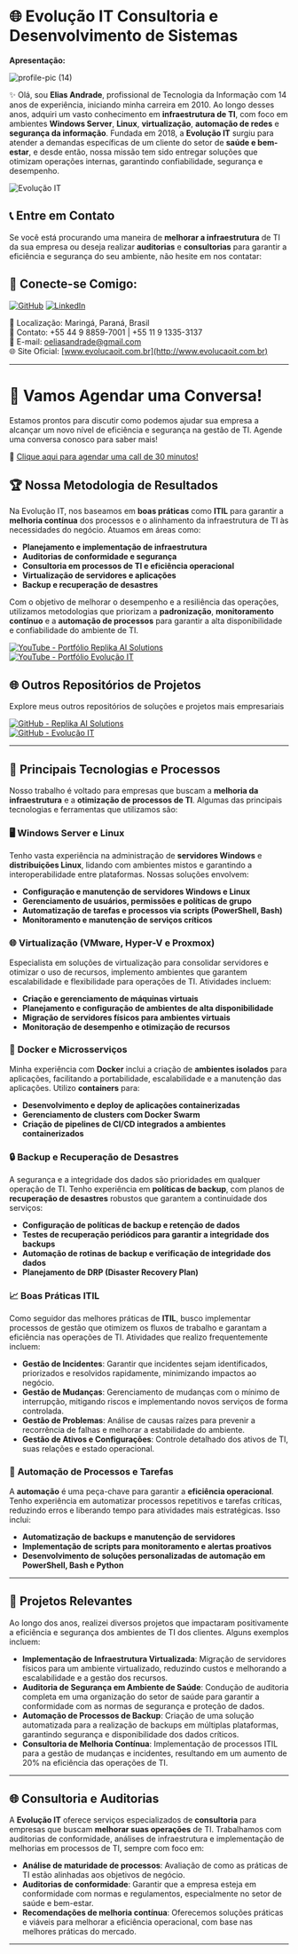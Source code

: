 # 🌐 Evolução IT Consultoria e Desenvolvimento de Sistemas

**Apresentação:**

![profile-pic (14)](https://github.com/user-attachments/assets/dac99ac7-c043-4852-b989-eff0d6b575f3)


✨ Olá, sou **Elias Andrade**, profissional de Tecnologia da Informação com 14 anos de experiência, iniciando minha carreira em 2010. Ao longo desses anos, adquiri um vasto conhecimento em **infraestrutura de TI**, com foco em ambientes **Windows Server**, **Linux**, **virtualização**, **automação de redes** e **segurança da informação**. Fundada em 2018, a **Evolução IT** surgiu para atender a demandas específicas de um cliente do setor de **saúde e bem-estar**, e desde então, nossa missão tem sido entregar soluções que otimizam operações internas, garantindo confiabilidade, segurança e desempenho.

![Evolução IT](https://img.shields.io/badge/Evolução_IT-Consultoria_Brasil-brightgreen?style=for-the-badge&logo=github)


## 📞 Entre em Contato

Se você está procurando uma maneira de **melhorar a infraestrutura** de TI da sua empresa ou deseja realizar **auditorias** e **consultorias** para garantir a eficiência e segurança do seu ambiente, não hesite em nos contatar:

## 🔗 **Conecte-se Comigo**:

[![GitHub](https://img.shields.io/badge/GitHub-Elias%20Andrade-181717?style=flat-square&logo=github)](https://github.com/chaos4455)
[![LinkedIn](https://img.shields.io/badge/LinkedIn-Elias%20Andrade-0A66C2?style=flat-square&logo=linkedin)](https://linkedin.com/in/itilmgf)


📍 Localização: Maringá, Paraná, Brasil  
📱 Contato: +55 44 9 8859-7001 | +55 11 9 1335-3137  
📧 E-mail: oeliasandrade@gmail.com  
🌐 Site Oficial: [www.evolucaoit.com.br](http://www.evolucaoit.com.br)

---

# 🚀 Vamos Agendar uma Conversa!

Estamos prontos para discutir como podemos ajudar sua empresa a alcançar um novo nível de eficiência e segurança na gestão de TI. Agende uma conversa conosco para saber mais!

📅 [Clique aqui para agendar uma call de 30 minutos!](https://calendly.com/oeliasandrade/30min)


## 🏆 Nossa Metodologia de Resultados
Na Evolução IT, nos baseamos em **boas práticas** como **ITIL** para garantir a **melhoria contínua** dos processos e o alinhamento da infraestrutura de TI às necessidades do negócio. Atuamos em áreas como:

- **Planejamento e implementação de infraestrutura**
- **Auditorias de conformidade e segurança**
- **Consultoria em processos de TI e eficiência operacional**
- **Virtualização de servidores e aplicações**
- **Backup e recuperação de desastres**

Com o objetivo de melhorar o desempenho e a resiliência das operações, utilizamos metodologias que priorizam a **padronização**, **monitoramento contínuo** e a **automação de processos** para garantir a alta disponibilidade e confiabilidade do ambiente de TI.

[![YouTube - Portfólio Replika AI Solutions](https://img.shields.io/badge/Portfólio_Replika_AI-YouTube-red?logo=youtube)](https://www.youtube.com/@Replika-AI-Solutions) 
[![YouTube - Portfólio Evolução IT](https://img.shields.io/badge/Portfólio_Evolução_IT-YouTube-red?logo=youtube)](https://www.youtube.com/@evolucaoit-replikasistemas)

## 🌐 Outros Repositórios de Projetos

Explore meus outros repositórios de soluções e projetos mais empresariais

[![GitHub - Replika AI Solutions](https://img.shields.io/badge/Repositório_Replika_AI_Solutions-GitHub-black?logo=github)](https://github.com/replika-ai-solutions)  
[![GitHub - Evolução IT](https://img.shields.io/badge/Repositório_Evolução_IT-GitHub-black?logo=github)](https://github.com/evolucaoit)

---

## 🔧 Principais Tecnologias e Processos

Nosso trabalho é voltado para empresas que buscam a **melhoria da infraestrutura** e a **otimização de processos de TI**. Algumas das principais tecnologias e ferramentas que utilizamos são:

### 🖥️ **Windows Server e Linux**
Tenho vasta experiência na administração de **servidores Windows** e **distribuições Linux**, lidando com ambientes mistos e garantindo a interoperabilidade entre plataformas. Nossas soluções envolvem:

- **Configuração e manutenção de servidores Windows e Linux**
- **Gerenciamento de usuários, permissões e políticas de grupo**
- **Automatização de tarefas e processos via scripts (PowerShell, Bash)**
- **Monitoramento e manutenção de serviços críticos**

### 🌐 **Virtualização (VMware, Hyper-V e Proxmox)**
Especialista em soluções de virtualização para consolidar servidores e otimizar o uso de recursos, implemento ambientes que garantem escalabilidade e flexibilidade para operações de TI. Atividades incluem:

- **Criação e gerenciamento de máquinas virtuais**
- **Planejamento e configuração de ambientes de alta disponibilidade**
- **Migração de servidores físicos para ambientes virtuais**
- **Monitoração de desempenho e otimização de recursos**

### 🐳 **Docker e Microsserviços**
Minha experiência com **Docker** inclui a criação de **ambientes isolados** para aplicações, facilitando a portabilidade, escalabilidade e a manutenção das aplicações. Utilizo **containers** para:

- **Desenvolvimento e deploy de aplicações containerizadas**
- **Gerenciamento de clusters com Docker Swarm**
- **Criação de pipelines de CI/CD integrados a ambientes containerizados**

### 🔒 **Backup e Recuperação de Desastres**
A segurança e a integridade dos dados são prioridades em qualquer operação de TI. Tenho experiência em **políticas de backup**, com planos de **recuperação de desastres** robustos que garantem a continuidade dos serviços:

- **Configuração de políticas de backup e retenção de dados**
- **Testes de recuperação periódicos para garantir a integridade dos backups**
- **Automação de rotinas de backup e verificação de integridade dos dados**
- **Planejamento de DRP (Disaster Recovery Plan)**

### 📈 **Boas Práticas ITIL**
Como seguidor das melhores práticas de **ITIL**, busco implementar processos de gestão que otimizem os fluxos de trabalho e garantam a eficiência nas operações de TI. Atividades que realizo frequentemente incluem:

- **Gestão de Incidentes**: Garantir que incidentes sejam identificados, priorizados e resolvidos rapidamente, minimizando impactos ao negócio.
- **Gestão de Mudanças**: Gerenciamento de mudanças com o mínimo de interrupção, mitigando riscos e implementando novos serviços de forma controlada.
- **Gestão de Problemas**: Análise de causas raízes para prevenir a recorrência de falhas e melhorar a estabilidade do ambiente.
- **Gestão de Ativos e Configurações**: Controle detalhado dos ativos de TI, suas relações e estado operacional.

### 🔄 **Automação de Processos e Tarefas**
A **automação** é uma peça-chave para garantir a **eficiência operacional**. Tenho experiência em automatizar processos repetitivos e tarefas críticas, reduzindo erros e liberando tempo para atividades mais estratégicas. Isso inclui:

- **Automatização de backups e manutenção de servidores**
- **Implementação de scripts para monitoramento e alertas proativos**
- **Desenvolvimento de soluções personalizadas de automação em PowerShell, Bash e Python**

---

## 📂 Projetos Relevantes

Ao longo dos anos, realizei diversos projetos que impactaram positivamente a eficiência e segurança dos ambientes de TI dos clientes. Alguns exemplos incluem:

- **Implementação de Infraestrutura Virtualizada**: Migração de servidores físicos para um ambiente virtualizado, reduzindo custos e melhorando a escalabilidade e a gestão dos recursos.
- **Auditoria de Segurança em Ambiente de Saúde**: Condução de auditoria completa em uma organização do setor de saúde para garantir a conformidade com as normas de segurança e proteção de dados.
- **Automação de Processos de Backup**: Criação de uma solução automatizada para a realização de backups em múltiplas plataformas, garantindo segurança e disponibilidade dos dados críticos.
- **Consultoria de Melhoria Contínua**: Implementação de processos ITIL para a gestão de mudanças e incidentes, resultando em um aumento de 20% na eficiência das operações de TI.

---

## 🌐 Consultoria e Auditorias

A **Evolução IT** oferece serviços especializados de **consultoria** para empresas que buscam **melhorar suas operações** de TI. Trabalhamos com auditorias de conformidade, análises de infraestrutura e implementação de melhorias em processos de TI, sempre com foco em:

- **Análise de maturidade de processos**: Avaliação de como as práticas de TI estão alinhadas aos objetivos de negócio.
- **Auditorias de conformidade**: Garantir que a empresa esteja em conformidade com normas e regulamentos, especialmente no setor de saúde e bem-estar.
- **Recomendações de melhoria contínua**: Oferecemos soluções práticas e viáveis para melhorar a eficiência operacional, com base nas melhores práticas do mercado.

---

